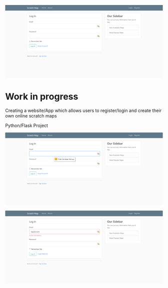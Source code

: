 
![](https://raw.githubusercontent.com/taylorkrn/scratchmap/main/Screenshot1.png)

# Work in progress

Creating a website/App which allows users to register/login and create their own online scratch maps

Python/Flask Project


![](https://raw.githubusercontent.com/taylorkrn/scratchmap/main/Screenshot2.png)

![](https://raw.githubusercontent.com/taylorkrn/scratchmap/main/Screenshot3.png)
